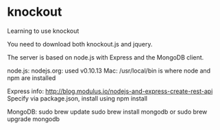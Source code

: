 knockout
========

Learning to use knockout

You need to download both knockout.js and jquery.

The server is based on node.js with Express and
the MongoDB client.

node.js:
nodejs.org: used v0.10.13
Mac: /usr/local/bin is where node and npm are installed

Express info:
http://blog.modulus.io/nodejs-and-express-create-rest-api
Specify via package.json, install using npm install

MongoDB:
sudo brew update
sudo brew install mongodb
or
sudo brew upgrade mongodb
